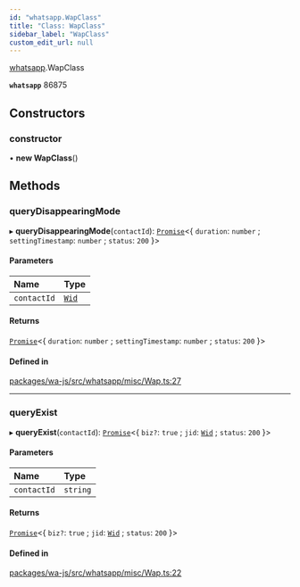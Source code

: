 ```yaml
---
id: "whatsapp.WapClass"
title: "Class: WapClass"
sidebar_label: "WapClass"
custom_edit_url: null
---
```


[whatsapp](../namespaces/whatsapp.md).WapClass

**`whatsapp`** 86875

## Constructors

### constructor

• **new WapClass**()

## Methods

### queryDisappearingMode

▸ **queryDisappearingMode**(`contactId`): [`Promise`]( https://developer.mozilla.org/en-US/docs/Web/JavaScript/Reference/Global_Objects/Promise )<{ `duration`: `number` ; `settingTimestamp`: `number` ; `status`: ``200``  }\>

#### Parameters

| Name | Type |
| :------ | :------ |
| `contactId` | [`Wid`](whatsapp.Wid.md) |

#### Returns

[`Promise`]( https://developer.mozilla.org/en-US/docs/Web/JavaScript/Reference/Global_Objects/Promise )<{ `duration`: `number` ; `settingTimestamp`: `number` ; `status`: ``200``  }\>

#### Defined in

[packages/wa-js/src/whatsapp/misc/Wap.ts:27](https://github.com/wppconnect-team/wa-js/blob/main/src/whatsapp/misc/Wap.ts#L27)

___

### queryExist

▸ **queryExist**(`contactId`): [`Promise`]( https://developer.mozilla.org/en-US/docs/Web/JavaScript/Reference/Global_Objects/Promise )<{ `biz?`: ``true`` ; `jid`: [`Wid`](whatsapp.Wid.md) ; `status`: ``200``  }\>

#### Parameters

| Name | Type |
| :------ | :------ |
| `contactId` | `string` |

#### Returns

[`Promise`]( https://developer.mozilla.org/en-US/docs/Web/JavaScript/Reference/Global_Objects/Promise )<{ `biz?`: ``true`` ; `jid`: [`Wid`](whatsapp.Wid.md) ; `status`: ``200``  }\>

#### Defined in

[packages/wa-js/src/whatsapp/misc/Wap.ts:22](https://github.com/wppconnect-team/wa-js/blob/main/src/whatsapp/misc/Wap.ts#L22)
